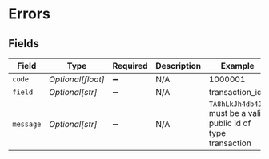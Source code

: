 # Errors


## Fields

| Field                                                          | Type                                                           | Required                                                       | Description                                                    | Example                                                        |
| -------------------------------------------------------------- | -------------------------------------------------------------- | -------------------------------------------------------------- | -------------------------------------------------------------- | -------------------------------------------------------------- |
| `code`                                                         | *Optional[float]*                                              | :heavy_minus_sign:                                             | N/A                                                            | 1000001                                                        |
| `field`                                                        | *Optional[str]*                                                | :heavy_minus_sign:                                             | N/A                                                            | transaction_id                                                 |
| `message`                                                      | *Optional[str]*                                                | :heavy_minus_sign:                                             | N/A                                                            | `TA8hLkJh4db4JJ` must be a valid public id of type transaction |